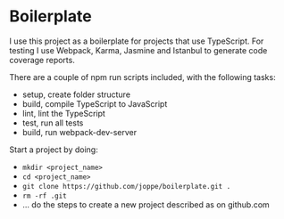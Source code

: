 # Boilerplate

I use this project as a boilerplate for projects that use TypeScript.
For testing I use Webpack, Karma, Jasmine and Istanbul to generate code coverage reports.

There are a couple of npm run scripts included, with the following tasks:

- setup, create folder structure
- build, compile TypeScript to JavaScript
- lint, lint the TypeScript
- test, run all tests
- build, run webpack-dev-server

Start a project by doing:

- `mkdir <project_name>`
- `cd <project_name>`
- `git clone https://github.com/joppe/boilerplate.git .`
- `rm -rf .git`
- ... do the steps to create a new project described as on github.com
